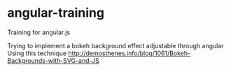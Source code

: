 # angular-training
Training for angular.js

Trying to implement a bokeh background effect adjustable through angular
Using this technique http://demosthenes.info/blog/1061/Bokeh-Backgrounds-with-SVG-and-JS
